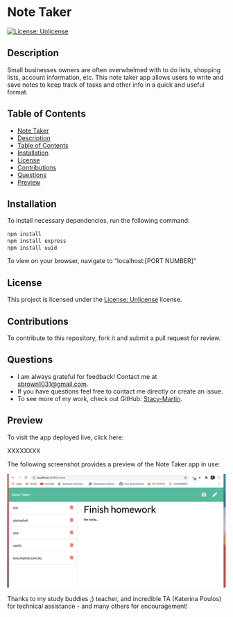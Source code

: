 # Note Taker

[![License: Unlicense](https://img.shields.io/badge/license-Unlicense-blue.svg)](http://unlicense.org/)

## Description
Small businesses owners are often overwhelmed with to do lists, shopping lists, account information, etc.  This note taker app allows users to write and save notes to keep track of tasks and other info in a quick and useful format.  

## Table of Contents
  - [Note Taker](#note_taker)
  - [Description](#description)
  - [Table of Contents](#table-of-contents)
  - [Installation](#installation)
  - [License](#license)
  - [Contributions](#contributions)
  - [Questions](#questions)
  - [Preview](#preview)

## Installation
To install necessary dependencies, run the following command:
~~~
npm install
npm install express
npm install uuid
~~~

To view on your browser, navigate to "localhost:[PORT NUMBER]"

## License 
This project is licensed under the [License: Unlicense](http://unlicense.org/) license.

## Contributions
To contribute to this repository, fork it and submit a pull request for review.

## Questions
* I am always grateful for feedback! Contact me at sbrown1031@gmail.com.
* If you have questions feel free to contact me directly or create an issue. 
* To see more of my work, check out GitHub:  [Stacy-Martin](https://github.com/Stacy-Martin).

## Preview

To visit the app deployed live, click here:

XXXXXXXX

The following screenshot provides a preview of the Note Taker app in use:

![](https://raw.githubusercontent.com/Stacy-Martin/Note_Taker/main/public/assets/images/Screen%20Shot%202021-04-23%20at%202.02.27%20AM.png)





Thanks to my study buddies ;) teacher, and incredible TA (Katerina Poulos) for technical assistance - and many others for encouragement! 

